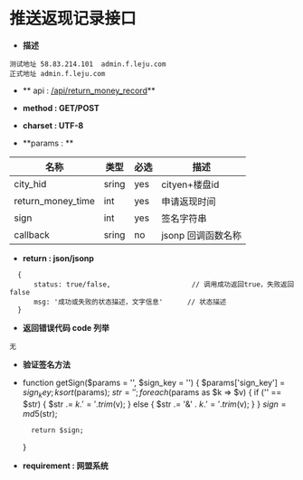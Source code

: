 
# 推送返现记录接口


* **描述**
```
测试地址 58.83.214.101  admin.f.leju.com
正式地址 admin.f.leju.com
```

* ** api : [/api/return_money_record](//api/return_money_record)** 

* **method : GET/POST**

* **charset : UTF-8**

* **params : **

| 名称|类型| 必选 | 描述|
| -- | -- | -- | -- |
|city_hid |sring|yes|cityen+楼盘id
|return_money_time |int|yes|申请返现时间|
|sign |int|yes|签名字符串|
| callback | sring | no | jsonp 回调函数名称 |

* **return : json/jsonp**

```
  {
      status: true/false,                    // 调⽤成功返回true，失败返回false
      msg: '成功或失败的状态描述，⽂字信息'      // 状态描述
  }
```
* **返回错误代码 code 列举**

```
无
```
* **验证签名方法**
* function getSign($params = '', $sign_key = '') {
        $params['sign_key'] = $sign_key;
        ksort($params);
        $str = '';
        foreach ($params as $k => $v) {
            if ('' == $str) {
                $str .= $k . '=' . trim($v);
            } else {
                $str .= '&' . $k . '=' . trim($v);
            }
        }
        $sign = md5($str);

        return $sign;
    }

* **requirement : 网盟系统**

